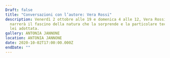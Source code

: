 ```yaml
---
Draft: false
title: "Conversazioni con l’autore: Vera Rossi"
description: Venerdì 2 ottobre alle 19 e domenica 4 alle 12, Vera Rossi
  narrerà il fascino della natura che la sorprende e la particolare tecnica da
  lei adottata.
gallery: ANTONIA JANNONE
location: ANTONIA JANNONE
date: 2020-10-02T17:00:00.000Z
endDate: ""
---
```

